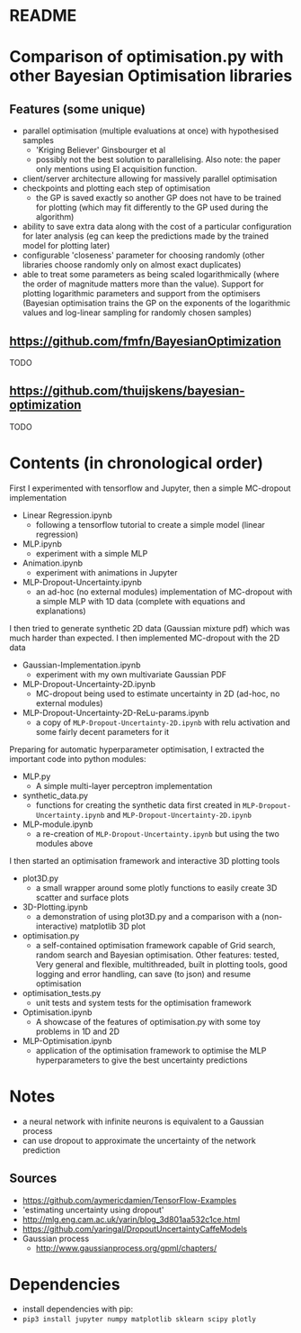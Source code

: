 # README #

# Comparison of optimisation.py with other Bayesian Optimisation libraries #

## Features (some unique)
- parallel optimisation (multiple evaluations at once) with hypothesised samples
    - 'Kriging Believer' Ginsbourger et al
    - possibly not the best solution to parallelising. Also note: the paper
    only mentions using EI acquisition function.
- client/server architecture allowing for massively parallel optimisation
- checkpoints and plotting each step of optimisation
    - the GP is saved exactly so another GP does not have to be trained for plotting (which may fit differently to the GP used during the algorithm)
- ability to save extra data along with the cost of a particular configuration for later analysis (eg can keep the predictions made by the trained model for plotting later)
- configurable 'closeness' parameter for choosing randomly (other libraries choose randomly only on almost exact duplicates)
- able to treat some parameters as being scaled logarithmically (where the order of magnitude matters more than the value). Support for plotting logarithmic parameters and support from the optimisers (Bayesian optimisation trains the GP on the exponents of the logarithmic values and log-linear sampling for randomly chosen samples)

## https://github.com/fmfn/BayesianOptimization
TODO

## https://github.com/thuijskens/bayesian-optimization
TODO



# Contents (in chronological order) #
First I experimented with tensorflow and Jupyter, then a simple MC-dropout implementation
- Linear Regression.ipynb
    - following a tensorflow tutorial to create a simple model (linear regression)
- MLP.ipynb
    - experiment with a simple MLP
- Animation.ipynb
    - experiment with animations in Jupyter
- MLP-Dropout-Uncertainty.ipynb
    - an ad-hoc (no external modules) implementation of MC-dropout with a simple MLP with 1D data (complete with equations and explanations)

I then tried to generate synthetic 2D data (Gaussian mixture pdf) which was much harder than expected. I then implemented MC-dropout with the 2D data
- Gaussian-Implementation.ipynb
    - experiment with my own multivariate Gaussian PDF
- MLP-Dropout-Uncertainty-2D.ipynb
    - MC-dropout being used to estimate uncertainty in 2D (ad-hoc, no external modules)
- MLP-Dropout-Uncertainty-2D-ReLu-params.ipynb
    - a copy of `MLP-Dropout-Uncertainty-2D.ipynb` with relu activation and some fairly decent parameters for it

Preparing for automatic hyperparameter optimisation, I extracted the important code into python modules:
- MLP.py
    - A simple multi-layer perceptron implementation
- synthetic_data.py
    - functions for creating the synthetic data first created in `MLP-Dropout-Uncertainty.ipynb` and `MLP-Dropout-Uncertainty-2D.ipynb`
- MLP-module.ipynb
    - a re-creation of `MLP-Dropout-Uncertainty.ipynb` but using the two modules above

I then started an optimisation framework and interactive 3D plotting tools
- plot3D.py
    - a small wrapper around some plotly functions to easily create 3D scatter and surface plots
- 3D-Plotting.ipynb
    - a demonstration of using plot3D.py and a comparison with a (non-interactive) matplotlib 3D plot
- optimisation.py
    - a self-contained optimisation framework capable of Grid search, random search and Bayesian optimisation. Other features: tested, Very general and flexible, multithreaded, built in plotting tools, good logging and error handling, can save (to json) and resume optimisation
- optimisation_tests.py
    - unit tests and system tests for the optimisation framework
- Optimisation.ipynb
    - A showcase of the features of optimisation.py with some toy problems in 1D and 2D
- MLP-Optimisation.ipynb
    - application of the optimisation framework to optimise the MLP hyperparameters to give the best uncertainty predictions


# Notes #
- a neural network with infinite neurons is equivalent to a Gaussian process
- can use dropout to approximate the uncertainty of the network prediction


## Sources ##
- https://github.com/aymericdamien/TensorFlow-Examples
- 'estimating uncertainty using dropout'
- http://mlg.eng.cam.ac.uk/yarin/blog_3d801aa532c1ce.html
- https://github.com/yaringal/DropoutUncertaintyCaffeModels
- Gaussian process
    - http://www.gaussianprocess.org/gpml/chapters/


# Dependencies #
- install dependencies with pip:
- `pip3 install jupyter numpy matplotlib sklearn scipy plotly`
